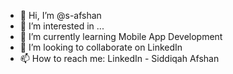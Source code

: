 - 👋 Hi, I’m @s-afshan
- 👀 I’m interested in ...
- 🌱 I’m currently learning Mobile App Development
- 💞️ I’m looking to collaborate on LinkedIn
- 📫 How to reach me: LinkedIn - Siddiqah Afshan

<!---
s-afshan/s-afshan is a ✨ special ✨ repository because its `README.md` (this file) appears on your GitHub profile.
You can click the Preview link to take a look at your changes.
--->
